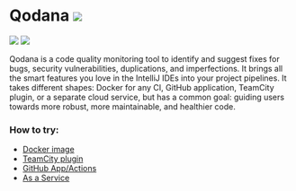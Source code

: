 # Qodana ![](https://github.com/katerinared/Qodana/blob/main/TeamCity%20Plugin/resources/project-official-brightgreen.svg)

![](https://github.com/katerinared/Qodana/blob/main/TeamCity%20Plugin/resources/alert_QD1.png)
![](https://github.com/katerinared/Qodana/blob/main/TeamCity%20Plugin/resources/thumbmail-fixed.png)

Qodana is a code quality monitoring tool to identify and suggest fixes for bugs, security vulnerabilities, duplications, and imperfections. It brings all the smart features you love in the IntelliJ IDEs into your project pipelines. It takes different shapes: Docker for any CI, GitHub application, TeamCity plugin, or a separate cloud service, but has a common goal: guiding users towards more robust, more maintainable, and healthier code.

### How to try:

* [Docker image](Docker%20Image/README.md)
* [TeamCity plugin](TeamCity%20Plugin/README.md)
* [GitHub App/Actions](GitHub/README.md)
* [As a Service](As%20a%20Service/README.md)

